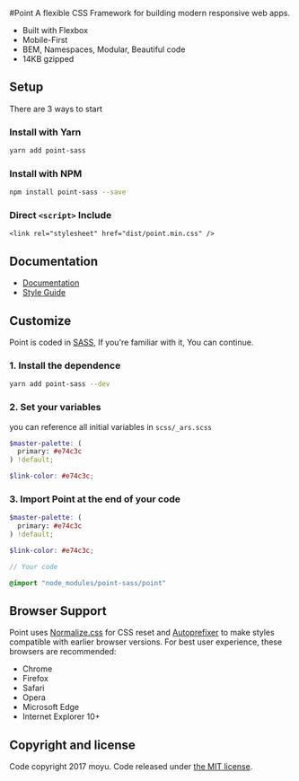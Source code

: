 #Point
A flexible CSS Framework for building modern responsive web apps.

- Built with Flexbox
- Mobile-First
- BEM, Namespaces, Modular, Beautiful code
- 14KB gzipped

## Setup
There are 3 ways to start

### Install with Yarn
```sh
yarn add point-sass
```

### Install with NPM
```sh
npm install point-sass --save
```

### Direct `<script>` Include
`<link rel="stylesheet" href="dist/point.min.css" />`

## Documentation
- [Documentation](http://www.getpoint.io/getting-started/)
- [Style Guide](http://www.getpoint.io/getting-started/style-guide.html)

## Customize
Point is coded in [SASS](http://sass-lang.com/), If you're familiar with it, You can continue.

### 1. Install the dependence
```sh
yarn add point-sass --dev
```

### 2. Set your variables
you can reference all initial variables in `scss/_ars.scss`
```scss
$master-palette: (
  primary: #e74c3c
) !default;

$link-color: #e74c3c;
```

### 3. Import Point at the end of your code
```scss
$master-palette: (
  primary: #e74c3c
) !default;

$link-color: #e74c3c;

// Your code

@import "node_modules/point-sass/point"
```

## Browser Support
Point uses [Normalize.css](https://necolas.github.io/normalize.css/) for CSS
reset and [Autoprefixer](https://github.com/postcss/autoprefixer) to make styles
compatible with earlier browser versions. For best user experience, these
browsers are recommended:

- Chrome
- Firefox
- Safari
- Opera
- Microsoft Edge
- Internet Explorer 10+

## Copyright and license
Code copyright 2017 moyu. Code released under [the MIT license](https://github.com/moyus/point/blob/master/LICENSE).
